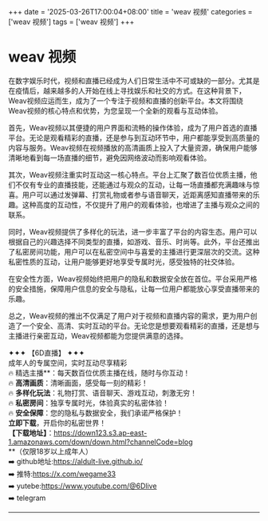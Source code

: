 +++
date = '2025-03-26T17:00:04+08:00'
title = 'weav 视频'
categories = ['weav 视频']
tags = ['weav 视频']
+++

# weav 视频

在数字娱乐时代，视频和直播已经成为人们日常生活中不可或缺的一部分。尤其是在疫情后，越来越多的人开始在线上寻找娱乐和社交的方式。在这种背景下，Weav视频应运而生，成为了一个专注于视频和直播的创新平台。本文将围绕Weav视频的核心特点和优势，为您呈现一个全新的观看与互动体验。

首先，Weav视频以其便捷的用户界面和流畅的操作体验，成为了用户首选的直播平台。无论是观看精彩的直播，还是参与到互动环节中，用户都能享受到高质量的内容与服务。Weav视频在视频播放的高清画质上投入了大量资源，确保用户能够清晰地看到每一场直播的细节，避免因网络波动而影响观看体验。

其次，Weav视频注重实时互动这一核心特点。平台上汇聚了数百位优质主播，他们不仅有专业的直播技能，还能通过与观众的互动，让每一场直播都充满趣味与惊喜。用户可以通过发弹幕、打赏礼物或者参与语音聊天，近距离感知直播带来的乐趣。这种高度的互动性，不仅提升了用户的观看体验，也增进了主播与观众之间的联系。

同时，Weav视频提供了多样化的玩法，进一步丰富了平台的内容生态。用户可以根据自己的兴趣选择不同类型的直播，如游戏、音乐、时尚等。此外，平台还推出了私密房间功能，用户可以在私密空间中与喜爱的主播进行更深层次的交流。这种私密性质的互动，让用户能够更好地享受专属时光，感受独特的社交体验。

在安全性方面，Weav视频始终把用户的隐私和数据安全放在首位。平台采用严格的安全措施，保障用户信息的安全与隐私，让每一位用户都能放心享受直播带来的乐趣。

总之，Weav视频的推出不仅满足了用户对于视频和直播内容的需求，更为用户创造了一个安全、高清、实时互动的平台。无论您是想要观看精彩的直播，还是想与主播进行亲密互动，Weav视频都能为您提供满意的选择。

✦✦✦ 【6D直播】 ✦✦✦  
成年人的专属空间，实时互动尽享精彩  
🔥 精选主播**：每天数百位优质主播在线，随时与你互动！  
🔥 **高清画质**：清晰画面，感受每一刻的精彩！  
🔥 **多样化玩法**：礼物打赏、语音聊天、游戏互动，刺激无穷！  
🔥 **私密房间**：独享专属时光，体验真实的私密体验！  
🔥 **安全保障**：您的隐私与数据安全，我们承诺严格保护！  
**立即下载**，开启你的私密世界！  
**【下载地址】**：https://down123.s3.ap-east-1.amazonaws.com/down/down.html?channelCode=blog  
**（仅限18岁以上成年人）  
➡️ github地址:https://aldult-live.github.io/  
➡️ 推特:https://x.com/wegame33  
➡️ yutebe:https://www.youtube.com/@6Dlive  
➡️ telegram

---
